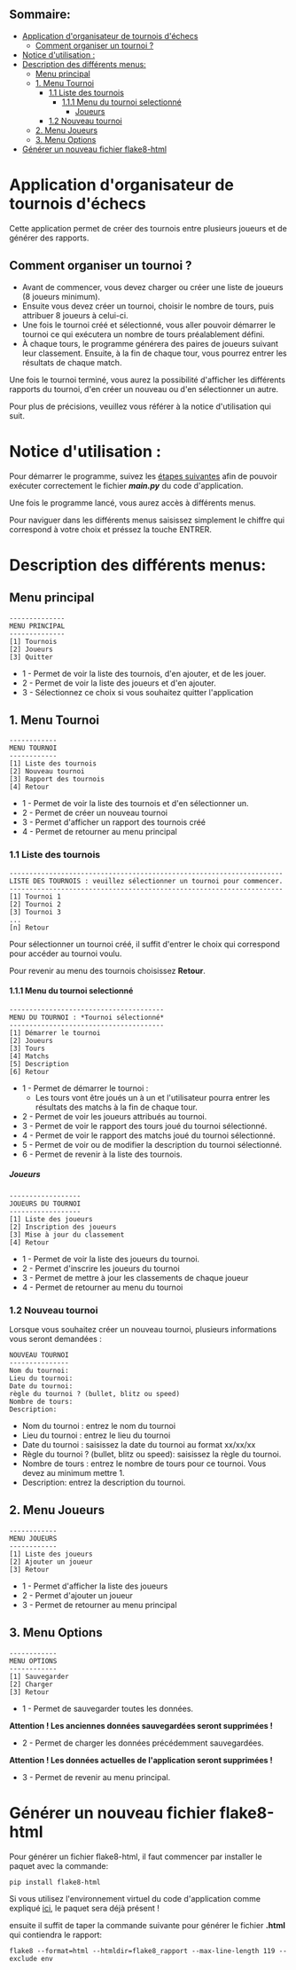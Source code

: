 ## Sommaire:
- [Application d'organisateur de tournois d'échecs](#application-dorganisateur-de-tournois-déchecs)
  - [Comment organiser un tournoi ?](#comment-organiser-un-tournoi-)
- [Notice d'utilisation :](#notice-dutilisation-)
- [Description des différents menus:](#description-des-différents-menus)
  - [Menu principal](#menu-principal)
  - [1. Menu Tournoi](#1-menu-tournoi)
    - [1.1 Liste des tournois](#11-liste-des-tournois)
      - [1.1.1 Menu du tournoi selectionné](#111-menu-du-tournoi-selectionné)
        - [Joueurs](#joueurs)
    - [1.2 Nouveau tournoi](#12-nouveau-tournoi)
  - [2. Menu Joueurs](#2-menu-joueurs)
  - [3. Menu Options](#3-menu-options)
- [Générer un nouveau fichier flake8-html](#générer-un-nouveau-fichier-flake8-html)

# Application d'organisateur de tournois d'échecs

Cette application permet de créer des tournois entre plusieurs joueurs et de générer des rapports.

## Comment organiser un tournoi ?
- Avant de commencer, vous devez charger ou créer une liste de joueurs (8 joueurs minimum).
- Ensuite vous devez créer un tournoi, choisir le nombre de tours, puis attribuer 8 joueurs à celui-ci.
- Une fois le tournoi créé et sélectionné, vous aller pouvoir démarrer le tournoi ce qui exécutera un nombre de tours préalablement défini.
- À chaque tours, le programme générera des paires de joueurs suivant leur classement. Ensuite, à la fin de chaque tour, vous pourrez entrer les résultats de chaque match.

Une fois le tournoi terminé, vous aurez la possibilité d'afficher les différents rapports du tournoi, d'en créer un nouveau ou d'en sélectionner un autre.

Pour plus de précisions, veuillez vous référer à la notice d'utilisation qui suit.



# Notice d'utilisation :
Pour démarrer le programme, suivez les [étapes suivantes](https://github.com/A-Nourry/P4_Developpez-un-programme-logiciel-en-Python/wiki#comment-d%C3%A9marrer-lapplication-de-tournoi-d%C3%A9checs) afin de pouvoir exécuter correctement le fichier ***main.py*** du code d'application.

Une fois le programme lancé, vous aurez accès à différents menus.

Pour naviguer dans les différents menus saisissez simplement le chiffre qui correspond à votre choix et préssez la touche ENTRER.


# Description des différents menus:

## Menu principal
```
--------------
MENU PRINCIPAL
--------------
[1] Tournois
[2] Joueurs
[3] Quitter
```
- 1 - Permet de voir la liste des tournois, d'en ajouter, et de les jouer.
- 2 - Permet de voir la liste des joueurs et d'en ajouter.
- 3 - Sélectionnez ce choix si vous souhaitez quitter l'application
  
## 1. Menu Tournoi
```
------------
MENU TOURNOI
------------
[1] Liste des tournois
[2] Nouveau tournoi
[3] Rapport des tournois
[4] Retour
```
- 1 - Permet de voir la liste des tournois et d'en sélectionner un.
- 2 - Permet de créer un nouveau tournoi
- 3 - Permet d'afficher un rapport des tournois créé
- 4 - Permet de retourner au menu principal

### 1.1 Liste des tournois
```
---------------------------------------------------------------------
LISTE DES TOURNOIS : veuillez sélectionner un tournoi pour commencer.
---------------------------------------------------------------------
[1] Tournoi 1
[2] Tournoi 2
[3] Tournoi 3
...
[n] Retour
```
Pour sélectionner un tournoi créé, il suffit d'entrer le choix qui correspond pour accéder au tournoi voulu.

Pour revenir au menu des tournois choisissez **Retour**.

#### 1.1.1 Menu du tournoi selectionné
```
---------------------------------------
MENU DU TOURNOI : *Tournoi sélectionné*
---------------------------------------
[1] Démarrer le tournoi
[2] Joueurs
[3] Tours
[4] Matchs
[5] Description
[6] Retour
```
- 1 - Permet de démarrer le tournoi :
  - Les tours vont être joués un à un et l'utilisateur pourra entrer les résultats des matchs à la fin de chaque tour.
- 2 - Permet de voir les joueurs attribués au tournoi.
- 3 - Permet de voir le rapport des tours joué du tournoi sélectionné.
- 4 - Permet de voir le rapport des matchs joué du tournoi sélectionné.
- 5 - Permet de voir ou de modifier la description du tournoi sélectionné.
- 6 - Permet de revenir à la liste des tournois.
  
##### Joueurs
```
------------------
JOUEURS DU TOURNOI
------------------
[1] Liste des joueurs
[2] Inscription des joueurs
[3] Mise à jour du classement
[4] Retour
```
- 1 - Permet de voir la liste des joueurs du tournoi.
- 2 - Permet d'inscrire les joueurs du tournoi
- 3 - Permet de mettre à jour les classements de chaque joueur
- 4 - Permet de retourner au menu du tournoi

### 1.2 Nouveau tournoi
Lorsque vous souhaitez créer un nouveau tournoi, plusieurs informations vous seront demandées :
```
NOUVEAU TOURNOI
---------------
Nom du tournoi:
Lieu du tournoi: 
Date du tournoi: 
règle du tournoi ? (bullet, blitz ou speed) 
Nombre de tours:
Description:
```
- Nom du tournoi : entrez le nom du tournoi
- Lieu du tournoi : entrez le lieu du tournoi
- Date du tournoi : saisissez la date du tournoi au format xx/xx/xx
- Règle du tournoi ? (bullet, blitz ou speed): saisissez la règle du tournoi.
- Nombre de tours : entrez le nombre de tours pour ce tournoi. Vous devez au minimum mettre 1.
- Description: entrez la description du tournoi.

## 2. Menu Joueurs
```
------------
MENU JOUEURS
------------
[1] Liste des joueurs
[2] Ajouter un joueur
[3] Retour
```
- 1 - Permet d'afficher la liste des joueurs
- 2 - Permet d'ajouter un joueur
- 3 - Permet de retourner au menu principal

## 3. Menu Options
```
------------
MENU OPTIONS
------------
[1] Sauvegarder
[2] Charger
[3] Retour
```
- 1 - Permet de sauvegarder toutes les données. 
  
**Attention ! Les anciennes données sauvegardées seront supprimées !**
- 2 - Permet de charger les données précédemment sauvegardées.
  
**Attention ! Les données actuelles de l'application seront supprimées !**
- 3 - Permet de revenir au menu principal.

# Générer un nouveau fichier flake8-html

Pour générer un fichier flake8-html, il faut commencer par installer le paquet avec la commande:
```
pip install flake8-html
```
Si vous utilisez l'environnement virtuel du code d'application comme expliqué [ici](https://github.com/A-Nourry/P4_Developpez-un-programme-logiciel-en-Python/wiki#comment-d%C3%A9marrer-lapplication-de-tournoi-d%C3%A9checs), le paquet sera déjà présent !

ensuite il suffit de taper la commande suivante pour générer le fichier **.html** qui contiendra le rapport:
```
flake8 --format=html --htmldir=flake8_rapport --max-line-length 119 --exclude env
```
